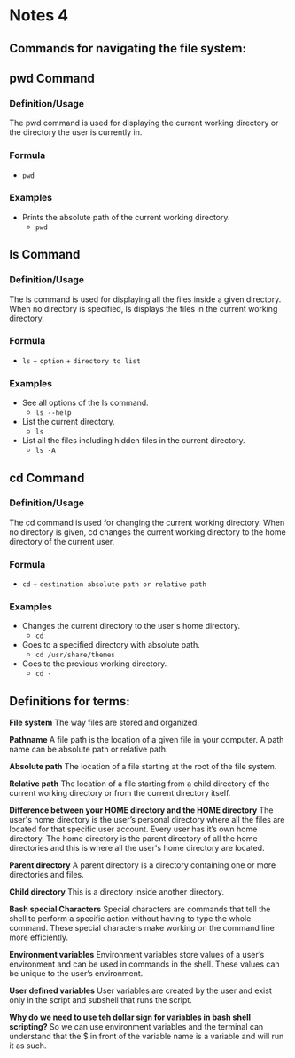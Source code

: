 # Notes 4

## Commands for navigating the file system:

## pwd Command

### Definition/Usage
The pwd command is used for displaying the current working directory or the directory the user is currently in.

### Formula
* `pwd`

### Examples
  * Prints the absolute path of the current working directory.
    * `pwd` 

## ls Command

### Definition/Usage
The ls command is used for displaying all the files inside a given directory. When no directory is specified, ls displays the files in the current working directory.

### Formula
  * `ls` + `option` + `directory to list`

### Examples
  * See all options of the ls command.
      * `ls --help`
  * List the current directory.
      * `ls`
  * List all the files including hidden files in the current directory.
      * `ls -A`

## cd Command

### Definition/Usage
The cd command is used for changing the current working directory. When no directory is given, cd changes the current working directory to the home directory of the current user.

### Formula
  * `cd` + `destination absolute path or relative path`

### Examples
  * Changes the current directory to the user's home directory.
      * `cd`
  * Goes to a specified directory with absolute path.
      * `cd /usr/share/themes`
  * Goes to the previous working directory.
      * `cd -`

## Definitions for terms:

**File system**
The way files are stored and organized.

**Pathname**
A file path is the location of a given file in your computer. A path name can be absolute path or relative path. 

**Absolute path**
The location of a file starting at the root of the file system. 

**Relative path**
The location of a file starting from a child directory of the current working directory or from the current directory itself. 

**Difference between your HOME directory and the HOME directory**
The user's home directory is the user’s personal directory where all the files are located for that specific user account. Every user has it’s own home directory. The home directory is the parent directory of all the home directories and this is where all the user's home directory are located. 

**Parent directory**
A parent directory is a directory containing one or more directories and files.

**Child directory**
This is a directory inside another directory.

**Bash special Characters**
Special characters are commands that tell the shell to perform a specific action without having to type the whole command. These special characters make working on the command line more efficiently. 

**Environment variables**
Environment variables store values of a user’s environment and can be used in commands in the shell. These values can be unique to the user’s environment. 

**User defined variables**
User variables are created by the user and exist only in the script and subshell that runs the script.

**Why do we need to use teh dollar sign for variables in bash shell scripting?**
So we can use environment variables and the terminal can understand that the $ in front of the variable name is a variable and will run it as such.